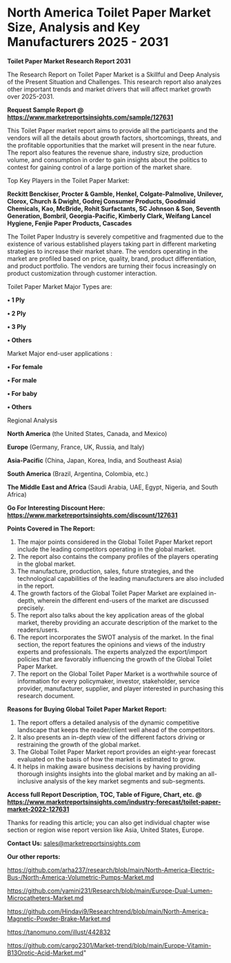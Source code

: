 # North America Toilet Paper Market Size, Analysis and Key Manufacturers 2025 - 2031

<strong>Toilet Paper Market Research Report 2031</strong>

The Research Report on Toilet Paper Market is a Skillful and Deep Analysis of the Present Situation and Challenges. This research report also analyzes other important trends and market drivers that will affect market growth over 2025-2031.

<strong>Request Sample Report @ <a href=https://www.marketreportsinsights.com/sample/127631>https://www.marketreportsinsights.com/sample/127631</a></strong>

This Toilet Paper market report aims to provide all the participants and the vendors will all the details about growth factors, shortcomings, threats, and the profitable opportunities that the market will present in the near future. The report also features the revenue share, industry size, production volume, and consumption in order to gain insights about the politics to contest for gaining control of a large portion of the market share.

Top Key Players in the Toilet Paper Market:

<strong>Reckitt Benckiser, Procter & Gamble, Henkel, Colgate-Palmolive, Unilever, Clorox, Church & Dwight, Godrej Consumer Products, Goodmaid Chemicals, Kao, McBride, Rohit Surfactants, SC Johnson & Son, Seventh Generation, Bombril, Georgia-Pacific, Kimberly Clark, Weifang Lancel Hygiene, Fenjie Paper Products, Cascades</strong>

The Toilet Paper Industry is severely competitive and fragmented due to the existence of various established players taking part in different marketing strategies to increase their market share. The vendors operating in the market are profiled based on price, quality, brand, product differentiation, and product portfolio. The vendors are turning their focus increasingly on product customization through customer interaction.

Toilet Paper Market Major Types are:

<strong>• 1 Ply

• 2 Ply

• 3 Ply

• Others</strong>

Market Major end-user applications :

<strong>• For female

• For male

• For baby

• Others</strong>

Regional Analysis

</u><strong><b>North America</b></strong> (the United States, Canada, and Mexico)

<strong><b>Europe </b></strong>(Germany, France, UK, Russia, and Italy)

<strong><b>Asia-Pacific</b></strong> (China, Japan, Korea, India, and Southeast Asia)

<strong><b>South America</b></strong> (Brazil, Argentina, Colombia, etc.)

<strong><b>The Middle East and Africa</b></strong> (Saudi Arabia, UAE, Egypt, Nigeria, and South Africa)

<strong>Go For Interesting Discount Here: <a href=https://www.marketreportsinsights.com/discount/127631>https://www.marketreportsinsights.com/discount/127631</a></strong>

<strong>Points Covered in The Report:</strong>
<ol>
  <li>The major points considered in the Global Toilet Paper Market report include the leading competitors operating in the global market.</li>
  <li>The report also contains the company profiles of the players operating in the global market.</li>
  <li>The manufacture, production, sales, future strategies, and the technological capabilities of the leading manufacturers are also included in the report.</li>
  <li>The growth factors of the Global Toilet Paper Market are explained in-depth, wherein the different end-users of the market are discussed precisely.</li>
  <li>The report also talks about the key application areas of the global market, thereby providing an accurate description of the market to the readers/users.</li>
  <li>The report incorporates the SWOT analysis of the market. In the final section, the report features the opinions and views of the industry experts and professionals. The experts analyzed the export/import policies that are favorably influencing the growth of the Global Toilet Paper Market.</li>
  <li>The report on the Global Toilet Paper Market is a worthwhile source of information for every policymaker, investor, stakeholder, service provider, manufacturer, supplier, and player interested in purchasing this research document.</li>
</ol>
<strong>Reasons for Buying Global Toilet Paper Market Report:</strong>

<ol>
  <li>The report offers a detailed analysis of the dynamic competitive landscape that keeps the reader/client well ahead of the competitors.</li>
  <li>It also presents an in-depth view of the different factors driving or restraining the growth of the global market.</li>
  <li>The Global Toilet Paper Market report provides an eight-year forecast evaluated on the basis of how the market is estimated to grow.</li>
  <li>It helps in making aware business decisions by having providing thorough insights insights into the global market and by making an all-inclusive analysis of the key market segments and sub-segments.</li>
</ol>
<strong>Access full Report Description, TOC, Table of Figure, Chart, etc. @ <a href=https://www.marketreportsinsights.com/industry-forecast/toilet-paper-market-2022-127631>https://www.marketreportsinsights.com/industry-forecast/toilet-paper-market-2022-127631</a></strong>


Thanks for reading this article; you can also get individual chapter wise section or region wise report version like Asia, United States, Europe.

<strong>Contact Us:</strong>
sales@marketreportsinsights.com

<strong>Our other reports:</strong>

<a href=https://github.com/arha237/research/blob/main/North-America-Electric-Bus-/North-America-Volumetric-Pumps-Market.md>https://github.com/arha237/research/blob/main/North-America-Electric-Bus-/North-America-Volumetric-Pumps-Market.md</a>

<a href=https://github.com/yamini231/Research/blob/main/Europe-Dual-Lumen-Microcatheters-Market.md>https://github.com/yamini231/Research/blob/main/Europe-Dual-Lumen-Microcatheters-Market.md</a>

<a href=https://github.com/Hindavi9/Researchtrend/blob/main/North-America-Magnetic-Powder-Brake-Market.md>https://github.com/Hindavi9/Researchtrend/blob/main/North-America-Magnetic-Powder-Brake-Market.md</a>

<a href=https://tanomuno.com/illust/442832>https://tanomuno.com/illust/442832</a>

<a href=https://github.com/cargo2301/Market-trend/blob/main/Europe-Vitamin-B13Orotic-Acid-Market.md>https://github.com/cargo2301/Market-trend/blob/main/Europe-Vitamin-B13Orotic-Acid-Market.md</a>"
